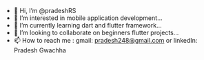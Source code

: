 - 👋 Hi, I’m @pradeshRS
- 👀 I’m interested in mobile application development...
- 🌱 I’m currently learning dart and flutter framework...
- 💞️ I’m looking to collaborate on beginners flutter projects...
- 📫 How to reach me : gmail: pradesh248@gmail.com or linkedIn: Pradesh Gwachha

<!---
pradeshRS/pradeshRS is a ✨ special ✨ repository because its `README.md` (this file) appears on your GitHub profile.
You can click the Preview link to take a look at your changes.
--->
